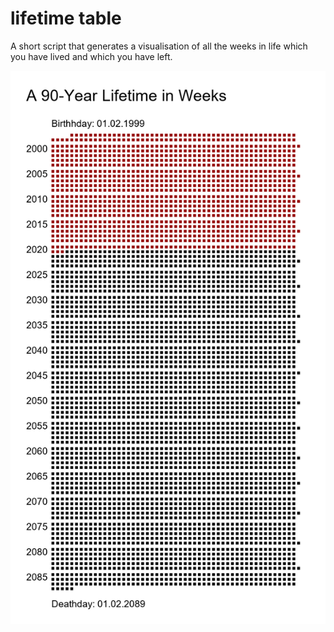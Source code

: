 # lifetime table

A short script that generates a visualisation of all the weeks in life which you have lived and which you have left.

<img src="https://github.com/BjoernLuig/lifetime-table/blob/master/lifetime.png" width=600>
